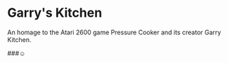 # Garry's Kitchen
An homage to the Atari 2600 game Pressure Cooker and its creator Garry Kitchen.

###☺
